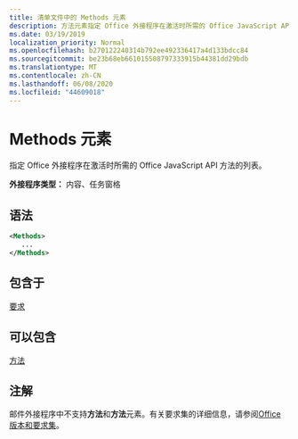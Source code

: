 ```yaml
---
title: 清单文件中的 Methods 元素
description: 方法元素指定 Office 外接程序在激活时所需的 Office JavaScript API 方法的列表。
ms.date: 03/19/2019
localization_priority: Normal
ms.openlocfilehash: b270122240314b792ee492336417a4d133bdcc84
ms.sourcegitcommit: be23b68eb661015508797333915b44381dd29bdb
ms.translationtype: MT
ms.contentlocale: zh-CN
ms.lasthandoff: 06/08/2020
ms.locfileid: "44609018"
---
```

# <a name="methods-element"></a>Methods 元素

指定 Office 外接程序在激活时所需的 Office JavaScript API 方法的列表。

**外接程序类型：** 内容、任务窗格

## <a name="syntax"></a>语法

```XML
<Methods>
   ...
</Methods>
```

## <a name="contained-in"></a>包含于

[要求](requirements.md)

## <a name="can-contain"></a>可以包含

[方法](method.md)

## <a name="remarks"></a>注解

邮件外接程序中不支持**方法**和**方法**元素。有关要求集的详细信息，请参阅[Office 版本和要求集](../../develop/office-versions-and-requirement-sets.md)。
